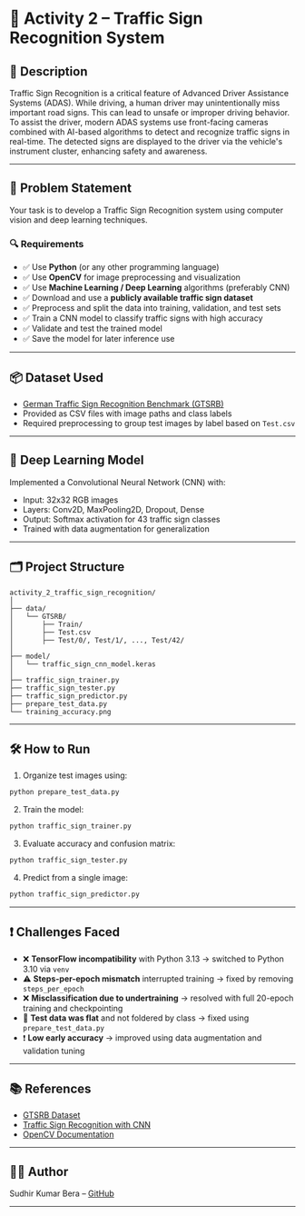 # 🚧 Activity 2 – Traffic Sign Recognition System

## 📌 Description

Traffic Sign Recognition is a critical feature of Advanced Driver Assistance Systems (ADAS). While driving, a human driver may unintentionally miss important road signs. This can lead to unsafe or improper driving behavior. To assist the driver, modern ADAS systems use front-facing cameras combined with AI-based algorithms to detect and recognize traffic signs in real-time. The detected signs are displayed to the driver via the vehicle's instrument cluster, enhancing safety and awareness.

---

## 🎯 Problem Statement

Your task is to develop a Traffic Sign Recognition system using computer vision and deep learning techniques.

### 🔍 Requirements
- ✅ Use **Python** (or any other programming language)
- ✅ Use **OpenCV** for image preprocessing and visualization
- ✅ Use **Machine Learning / Deep Learning** algorithms (preferably CNN)
- ✅ Download and use a **publicly available traffic sign dataset**
- ✅ Preprocess and split the data into training, validation, and test sets
- ✅ Train a CNN model to classify traffic signs with high accuracy
- ✅ Validate and test the trained model
- ✅ Save the model for later inference use

---

## 📦 Dataset Used
- [German Traffic Sign Recognition Benchmark (GTSRB)](https://www.kaggle.com/datasets/meowmeowmeowmeowmeow/gtsrb-german-traffic-sign)
- Provided as CSV files with image paths and class labels
- Required preprocessing to group test images by label based on `Test.csv`

---

## 🧠 Deep Learning Model

Implemented a Convolutional Neural Network (CNN) with:
- Input: 32x32 RGB images
- Layers: Conv2D, MaxPooling2D, Dropout, Dense
- Output: Softmax activation for 43 traffic sign classes
- Trained with data augmentation for generalization

---

## 🗂️ Project Structure

```
activity_2_traffic_sign_recognition/
│
├── data/
│   └── GTSRB/
│       ├── Train/
│       ├── Test.csv
│       ├── Test/0/, Test/1/, ..., Test/42/
│
├── model/
│   └── traffic_sign_cnn_model.keras
│
├── traffic_sign_trainer.py
├── traffic_sign_tester.py
├── traffic_sign_predictor.py
├── prepare_test_data.py
└── training_accuracy.png
```

---

## 🛠️ How to Run

1. Organize test images using:
```bash
python prepare_test_data.py
```
2. Train the model:
```bash
python traffic_sign_trainer.py
```
3. Evaluate accuracy and confusion matrix:
```bash
python traffic_sign_tester.py
```
4. Predict from a single image:
```bash
python traffic_sign_predictor.py
```

---

## ❗ Challenges Faced

- ❌ **TensorFlow incompatibility** with Python 3.13 → switched to Python 3.10 via `venv`
- ⚠️ **Steps-per-epoch mismatch** interrupted training → fixed by removing `steps_per_epoch`
- ❌ **Misclassification due to undertraining** → resolved with full 20-epoch training and checkpointing
- 🔄 **Test data was flat** and not foldered by class → fixed using `prepare_test_data.py`
- ❗ **Low early accuracy** → improved using data augmentation and validation tuning

---

## 📚 References
- [GTSRB Dataset](https://www.kaggle.com/datasets/meowmeowmeowmeowmeow/gtsrb-german-traffic-sign)
- [Traffic Sign Recognition with CNN](https://towardsdatascience.com/traffic-sign-recognition-using-cnn-561f2ee7d685)
- [OpenCV Documentation](https://docs.opencv.org/)

---

## 👨‍💻 Author
Sudhir Kumar Bera – [GitHub](https://github.com/sberaconnects)

---

